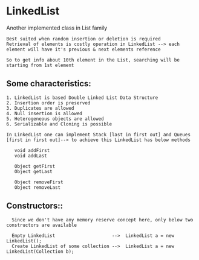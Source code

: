 # LinkedList 

   Another implemented class in List family

    Best suited when random insertion or deletion is required
    Retrieval of elements is costly operation in LinkedList --> each element will have it's previous & next elements reference

    So to get info about 10th element in the List, searching will be starting from 1st element

## Some characteristics:
     
    1. LinkedList is based Double Linked List Data Structure
    2. Insertion order is preserved
    3. Duplicates are allowed
    4. Null insertion is allowed
    5. Heterogeneous objects are allowed
    6. Serializable and Cloning is possible

    In LinkedList one can implement Stack [last in first out] and Queues [first in first out]--> to achieve this LinkedList has below methods
     
       void addFirst
       void addLast
     
       Object getFirst
       Object getLast
     
       Object removeFirst
       Object removeLast

     
## Constructors::

      Since we don't have any memory reserve concept here, only below two constructors are available
     
      Empty LinkedList                     -->  LinkedList a = new LinkedList();
      Create LinkedList of some collection -->  LinkedList a = new LinkedList(Collection b);

